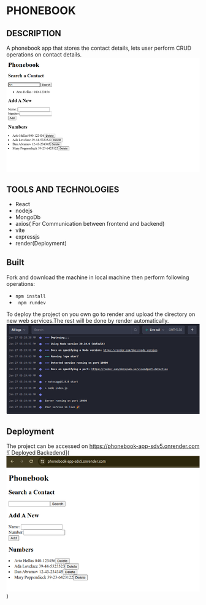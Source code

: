 # PHONEBOOK
## DESCRIPTION
A phonebook app that stores the contact details, lets user perform CRUD operations on contact details.
![Screenshot of phoneBook](<Screenshot from 2024-01-09 16-52-18.png>)

## TOOLS AND TECHNOLOGIES
* React
* nodejs
* MongoDb
* axios( For Communication between frontend and backend)
* vite
* expressjs
* render(Deployment)

## Built
Fork and download the machine in local machine then perform following operations:
* `npm install`
* ` npm rundev`

To deploy the project on you own go to render and upload the directory on new web services.The rest will be done by render automatically.
![Render Deploying the application](<Screenshot from 2024-01-27 17-19-32.png>)
## Deployment 
The project can be accessed on https://phonebook-app-sdv5.onrender.com 
![ Deployed Backedend](![Alt text](<Screenshot from 2024-01-28 14-55-36.png>))
